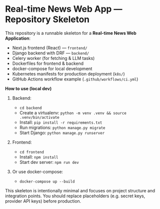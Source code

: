 # Real-time News Web App — Repository Skeleton

This repository is a runnable skeleton for a **Real-time News Web Application**:
- Next.js frontend (React) — `frontend/`
- Django backend with DRF — `backend/`
- Celery worker (for fetching & LLM tasks)
- Dockerfiles for frontend & backend
- docker-compose for local development
- Kubernetes manifests for production deployment (`k8s/`)
- GitHub Actions workflow example (`.github/workflows/ci.yml`)

**How to use (local dev)**

1. Backend:
   - `cd backend`
   - Create a virtualenv: `python -m venv .venv && source .venv/bin/activate`
   - Install: `pip install -r requirements.txt`
   - Run migrations: `python manage.py migrate`
   - Start Django: `python manage.py runserver`

2. Frontend:
   - `cd frontend`
   - Install: `npm install`
   - Start dev server: `npm run dev`

3. Or use docker-compose:
   - `docker-compose up --build`

This skeleton is intentionally minimal and focuses on project structure and integration points. You should replace placeholders (e.g. secret keys, provider API keys) before production.


